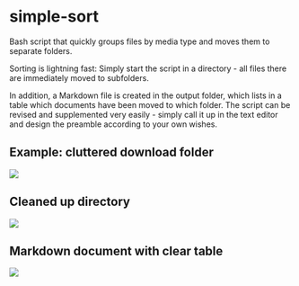 # simple-sort

Bash script that quickly groups files by media type and moves them to separate folders.

Sorting is lightning fast: Simply start the script in a directory - all files there are immediately moved to subfolders. 

In addition, a Markdown file is created in the output folder, which lists in a table which documents have been moved to which folder.
The script can be revised and supplemented very easily - simply call it up in the text editor and design the preamble according to your own wishes.

## Example: cluttered download folder

![](R:\test\simple-sort1.png)

## Cleaned up directory

![](R:\test\simple-sort2.png)

## Markdown document with clear table

![](R:\test\simple-sort3.png)
